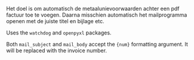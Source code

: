 Het doel is om automatisch de metaalunievoorwaarden achter een pdf factuur toe te voegen.
Daarna misschien automatisch het mailprogramma openen met de juiste titel en bijlage etc.

Uses the `watchdog` and `openpyxl` packages.

Both `mail_subject` and `mail_body` accept the `{num}` formatting argument. It will be replaced with the invoice number.